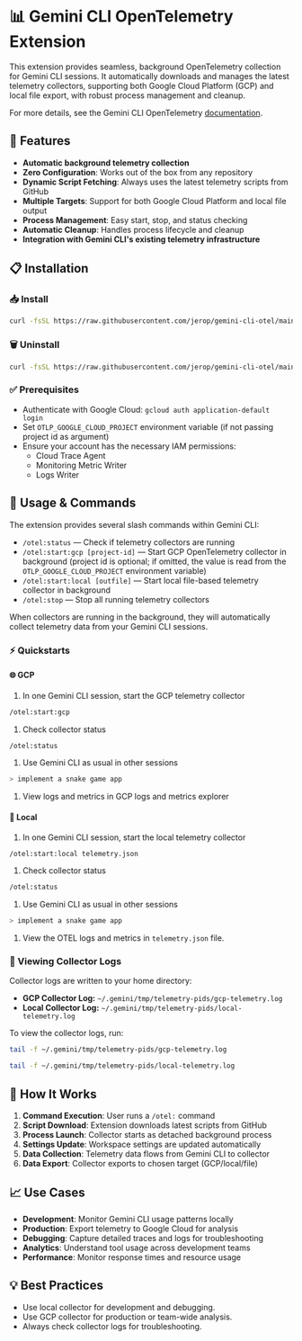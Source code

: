 # 📊 Gemini CLI OpenTelemetry Extension

This extension provides seamless, background OpenTelemetry collection for Gemini
CLI sessions. It automatically downloads and manages the latest telemetry
collectors, supporting both Google Cloud Platform (GCP) and local file export,
with robust process management and cleanup.

For more details, see the Gemini CLI OpenTelemetry [documentation].

[documentation]: https://github.com/google-gemini/gemini-cli/blob/main/docs/telemetry.md

## 🚀 Features

- **Automatic background telemetry collection**
- **Zero Configuration**: Works out of the box from any repository
- **Dynamic Script Fetching**: Always uses the latest telemetry scripts from
  GitHub
- **Multiple Targets**: Support for both Google Cloud Platform and local file
  output
- **Process Management**: Easy start, stop, and status checking
- **Automatic Cleanup**: Handles process lifecycle and cleanup
- **Integration with Gemini CLI's existing telemetry infrastructure**

## 📋 Installation

### 📥 Install

```bash
curl -fsSL https://raw.githubusercontent.com/jerop/gemini-cli-otel/main/scripts/install.sh | bash
```

### 🗑️ Uninstall

```bash
curl -fsSL https://raw.githubusercontent.com/jerop/gemini-cli-otel/main/scripts/uninstall.sh | bash
```

### ✅ Prerequisites

- Authenticate with Google Cloud: `gcloud auth application-default login`
- Set `OTLP_GOOGLE_CLOUD_PROJECT` environment variable (if not passing project
  id as argument)
- Ensure your account has the necessary IAM permissions:
  - Cloud Trace Agent
  - Monitoring Metric Writer
  - Logs Writer

## 🔧 Usage & Commands

The extension provides several slash commands within Gemini CLI:

- `/otel:status` — Check if telemetry collectors are running
- `/otel:start:gcp [project-id]` — Start GCP OpenTelemetry collector in
  background (project id is optional; if omitted, the value is read from the
  `OTLP_GOOGLE_CLOUD_PROJECT` environment variable)
- `/otel:start:local [outfile]` — Start local file-based telemetry collector in
  background
- `/otel:stop` — Stop all running telemetry collectors

When collectors are running in the background, they will automatically collect
telemetry data from your Gemini CLI sessions.

### ⚡ Quickstarts

#### 🌐 GCP

1. In one Gemini CLI session, start the GCP telemetry collector 

```bash
/otel:start:gcp
```

1. Check collector status

```bash
/otel:status
```

1. Use Gemini CLI as usual in other sessions

```bash
> implement a snake game app
```

1. View logs and metrics in GCP logs and metrics explorer

#### 💾 Local

1. In one Gemini CLI session, start the local telemetry collector

```bash
/otel:start:local telemetry.json
```

1. Check collector status

```bash
/otel:status
```

1. Use Gemini CLI as usual in other sessions

```bash
> implement a snake game app
```

1. View the OTEL logs and metrics in `telemetry.json` file.

### 📑 Viewing Collector Logs

Collector logs are written to your home directory:

- **GCP Collector Log:** `~/.gemini/tmp/telemetry-pids/gcp-telemetry.log`
- **Local Collector Log:** `~/.gemini/tmp/telemetry-pids/local-telemetry.log`

To view the collector logs, run:

```bash
tail -f ~/.gemini/tmp/telemetry-pids/gcp-telemetry.log
```

```bash
tail -f ~/.gemini/tmp/telemetry-pids/local-telemetry.log
```

## 🔄 How It Works

1. **Command Execution**: User runs a `/otel:` command
2. **Script Download**: Extension downloads latest scripts from GitHub
3. **Process Launch**: Collector starts as detached background process
4. **Settings Update**: Workspace settings are updated automatically
5. **Data Collection**: Telemetry data flows from Gemini CLI to collector
6. **Data Export**: Collector exports to chosen target (GCP/local/file)

## 📈 Use Cases

- **Development**: Monitor Gemini CLI usage patterns locally
- **Production**: Export telemetry to Google Cloud for analysis
- **Debugging**: Capture detailed traces and logs for troubleshooting
- **Analytics**: Understand tool usage across development teams
- **Performance**: Monitor response times and resource usage

## 💡 Best Practices

- Use local collector for development and debugging.
- Use GCP collector for production or team-wide analysis.
- Always check collector logs for troubleshooting.
